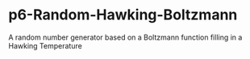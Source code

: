 # p6-Random-Hawking-Boltzmann

A random number generator based on a Boltzmann function 
filling in a Hawking Temperature

